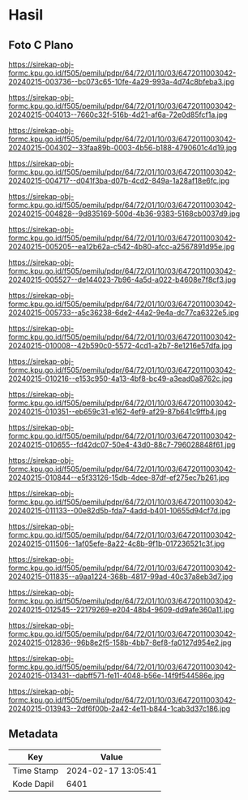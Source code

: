 # Hasil

## Foto C Plano

https://sirekap-obj-formc.kpu.go.id/f505/pemilu/pdpr/64/72/01/10/03/6472011003042-20240215-003736--bc073c65-10fe-4a29-993a-4d74c8bfeba3.jpg

https://sirekap-obj-formc.kpu.go.id/f505/pemilu/pdpr/64/72/01/10/03/6472011003042-20240215-004013--7660c32f-516b-4d21-af6a-72e0d85fcf1a.jpg

https://sirekap-obj-formc.kpu.go.id/f505/pemilu/pdpr/64/72/01/10/03/6472011003042-20240215-004302--33faa89b-0003-4b56-b188-4790601c4d19.jpg

https://sirekap-obj-formc.kpu.go.id/f505/pemilu/pdpr/64/72/01/10/03/6472011003042-20240215-004717--d041f3ba-d07b-4cd2-849a-1a28af18e6fc.jpg

https://sirekap-obj-formc.kpu.go.id/f505/pemilu/pdpr/64/72/01/10/03/6472011003042-20240215-004828--9d835169-500d-4b36-9383-5168cb0037d9.jpg

https://sirekap-obj-formc.kpu.go.id/f505/pemilu/pdpr/64/72/01/10/03/6472011003042-20240215-005205--ea12b62a-c542-4b80-afcc-a2567891d95e.jpg

https://sirekap-obj-formc.kpu.go.id/f505/pemilu/pdpr/64/72/01/10/03/6472011003042-20240215-005527--de144023-7b96-4a5d-a022-b4608e7f8cf3.jpg

https://sirekap-obj-formc.kpu.go.id/f505/pemilu/pdpr/64/72/01/10/03/6472011003042-20240215-005733--a5c36238-6de2-44a2-9e4a-dc77ca6322e5.jpg

https://sirekap-obj-formc.kpu.go.id/f505/pemilu/pdpr/64/72/01/10/03/6472011003042-20240215-010008--42b590c0-5572-4cd1-a2b7-8e1216e57dfa.jpg

https://sirekap-obj-formc.kpu.go.id/f505/pemilu/pdpr/64/72/01/10/03/6472011003042-20240215-010216--e153c950-4a13-4bf8-bc49-a3ead0a8762c.jpg

https://sirekap-obj-formc.kpu.go.id/f505/pemilu/pdpr/64/72/01/10/03/6472011003042-20240215-010351--eb659c31-e162-4ef9-af29-87b641c9ffb4.jpg

https://sirekap-obj-formc.kpu.go.id/f505/pemilu/pdpr/64/72/01/10/03/6472011003042-20240215-010655--fd42dc07-50e4-43d0-88c7-796028848f61.jpg

https://sirekap-obj-formc.kpu.go.id/f505/pemilu/pdpr/64/72/01/10/03/6472011003042-20240215-010844--e5f33126-15db-4dee-87df-ef275ec7b261.jpg

https://sirekap-obj-formc.kpu.go.id/f505/pemilu/pdpr/64/72/01/10/03/6472011003042-20240215-011133--00e82d5b-fda7-4add-b401-10655d94cf7d.jpg

https://sirekap-obj-formc.kpu.go.id/f505/pemilu/pdpr/64/72/01/10/03/6472011003042-20240215-011506--1af05efe-8a22-4c8b-9f1b-017236521c3f.jpg

https://sirekap-obj-formc.kpu.go.id/f505/pemilu/pdpr/64/72/01/10/03/6472011003042-20240215-011835--a9aa1224-368b-4817-99ad-40c37a8eb3d7.jpg

https://sirekap-obj-formc.kpu.go.id/f505/pemilu/pdpr/64/72/01/10/03/6472011003042-20240215-012545--22179269-e204-48b4-9609-dd9afe360a11.jpg

https://sirekap-obj-formc.kpu.go.id/f505/pemilu/pdpr/64/72/01/10/03/6472011003042-20240215-012836--96b8e2f5-158b-4bb7-8ef8-fa0127d954e2.jpg

https://sirekap-obj-formc.kpu.go.id/f505/pemilu/pdpr/64/72/01/10/03/6472011003042-20240215-013431--dabff571-fe11-4048-b56e-14f9f544586e.jpg

https://sirekap-obj-formc.kpu.go.id/f505/pemilu/pdpr/64/72/01/10/03/6472011003042-20240215-013943--2df6f00b-2a42-4e11-b844-1cab3d37c186.jpg


## Metadata

| Key        | Value               |
| ---------- | ------------------- |
| Time Stamp | 2024-02-17 13:05:41 |
| Kode Dapil | 6401                |



